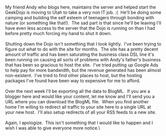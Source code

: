 My friend Andy who blogs here, maintains the server and helped start the
GeekDojo is moving to Utah to take a very non IT job. :(  He'll be doing
some camping and building the self esteem of teenagers through bonding
with nature (or something like that!).  The sad part is that since he'll
be leaving I'll have even less access to the server that the Dojo is
running on than I had before pretty much forcing my hand to shut it
down. \
\
Shutting down the Dojo isn't something that I took lightly.  I've been
trying to figure out what to do with the site for months.  The site has
a pretty decent amount of traffic and has been saturating the business
class DSL line it's been running on causing all sorts of problems with
Andy's father's business that has been so gracious to host the site. 
I've tried putting up Google Ads to help pay for more bandwidth, but the
revenue generated has been almost non-existent.  I've tried to find
other places to host, but the hosting packages I've found have been way
to expensive for me to afford.  \
\
Over the next week I'll be exporting all the data to BlogML.  If you are
a blogger here and would like your content, let me know and I'll send
you a URL where you can download the BlogML file.  When you find another
home I'm willing to redirect all traffic to your site here to a single
URL at your new host.  I'll also setup redirects of all your RSS feeds
to a new site.\
\
Again, I apologize.  This isn't something that I would like to happen
and I wish I was able to give everyone more notice.\

